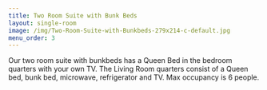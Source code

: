 ```yaml
---
title: Two Room Suite with Bunk Beds
layout: single-room
image: /img/Two-Room-Suite-with-Bunkbeds-279x214-c-default.jpg
menu_order: 3
---
```

Our two room suite with bunkbeds has a Queen Bed in the bedroom quarters with your own TV. The Living Room quarters consist of a Queen bed, bunk bed, microwave, refrigerator and TV. Max occupancy is 6 people.